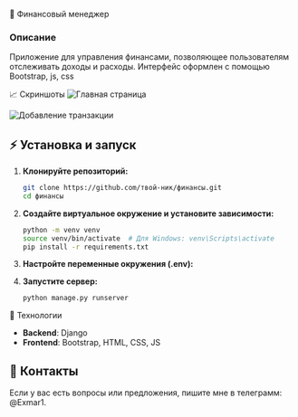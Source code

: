  💼 Финансовый менеджер

### Описание
Приложение для управления финансами, позволяющее пользователям отслеживать доходы и расходы. Интерфейс оформлен с помощью Bootstrap, js, css

 📈 Скриншоты
![Главная страница](main_page.png)

![Добавление транзакции](add_transaction.png)


## ⚡ Установка и запуск

1. **Клонируйте репозиторий:**
   ```sh
   git clone https://github.com/твой-ник/финансы.git
   cd финансы
   ```
2. **Создайте виртуальное окружение и установите зависимости:**
   ```sh
   python -m venv venv
   source venv/bin/activate  # Для Windows: venv\Scripts\activate
   pip install -r requirements.txt
   ```
3. **Настройте переменные окружения (.env):**
   
4. **Запустите сервер:**
   ```sh
   python manage.py runserver
   ```

 📝 Технологии
- **Backend**: Django
- **Frontend**: Bootstrap, HTML, CSS, JS

## 👤 Контакты
Если у вас есть вопросы или предложения, пишите мне в телеграмм: @Exmar1.


